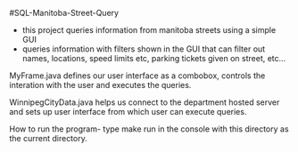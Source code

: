 #SQL-Manitoba-Street-Query
- this project queries information from manitoba streets using a simple GUI
- queries information with filters shown in the GUI that can filter out names, locations, speed limits etc, parking tickets given on street, etc...


MyFrame.java defines our user interface as a combobox, controls the interation with the user and executes the queries. 

WinnipegCityData.java helps us connect to the department hosted server and sets up user interface from which user can execute queries.

How to run the program- type make run in the console with this directory as the current directory.
